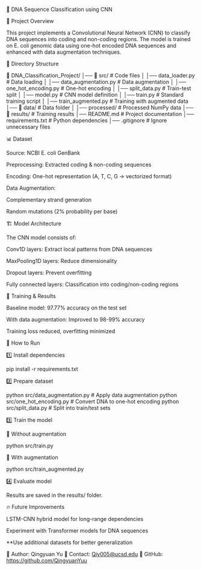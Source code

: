 🧬 DNA Sequence Classification using CNN

📌 Project Overview

This project implements a Convolutional Neural Network (CNN) to classify DNA sequences into coding and non-coding regions. The model is trained on E. coli genomic data using one-hot encoded DNA sequences and enhanced with data augmentation techniques.

📂 Directory Structure

📂 DNA_Classification_Project/
│── 📂 src/                     # Code files
│   │── data_loader.py          # Data loading
│   │── data_augmentation.py     # Data augmentation
│   │── one_hot_encoding.py      # One-hot encoding
│   │── split_data.py            # Train-test split
│   │── model.py                 # CNN model definition
│   │── train.py                 # Standard training script
│   │── train_augmented.py       # Training with augmented data
│── 📂 data/                     # Data folder
│   │── processed/               # Processed NumPy data
│── 📂 results/                  # Training results
│── README.md                    # Project documentation
│── requirements.txt              # Python dependencies
│── .gitignore                    # Ignore unnecessary files

📊 Dataset

Source: NCBI E. coli GenBank

Preprocessing: Extracted coding & non-coding sequences

Encoding: One-hot representation (A, T, C, G → vectorized format)

Data Augmentation:

Complementary strand generation

Random mutations (2% probability per base)

🏗️ Model Architecture

The CNN model consists of:

Conv1D layers: Extract local patterns from DNA sequences

MaxPooling1D layers: Reduce dimensionality

Dropout layers: Prevent overfitting

Fully connected layers: Classification into coding/non-coding regions

🎯 Training & Results

Baseline model: 97.77% accuracy on the test set

With data augmentation: Improved to 98-99% accuracy

Training loss reduced, overfitting minimized

🚀 How to Run

1️⃣ Install dependencies

pip install -r requirements.txt

2️⃣ Prepare dataset

python src/data_augmentation.py   # Apply data augmentation
python src/one_hot_encoding.py    # Convert DNA to one-hot encoding
python src/split_data.py          # Split into train/test sets

3️⃣ Train the model

🔹 Without augmentation

python src/train.py

🔹 With augmentation

python src/train_augmented.py

4️⃣ Evaluate model

Results are saved in the results/ folder.

🔥 Future Improvements

LSTM-CNN hybrid model for long-range dependencies

Experiment with Transformer models for DNA sequences

**Use additional datasets for better generalization

📢 Author: Qingyuan Yu 📧 Contact: Qiy005@ucsd.edu 🔗 GitHub: https://github.com/QingyuanYuu
